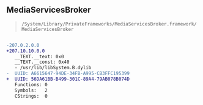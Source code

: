 ## MediaServicesBroker

> `/System/Library/PrivateFrameworks/MediaServicesBroker.framework/MediaServicesBroker`

```diff

-207.0.2.0.0
+207.10.10.0.0
   __TEXT.__text: 0x0
   __TEXT.__const: 0x40
   - /usr/lib/libSystem.B.dylib
-  UUID: A6615647-94DE-34FB-A995-CB3FFC195399
+  UUID: 56DA61BB-B499-301C-89A4-79AB078B074D
   Functions: 0
   Symbols:   2
   CStrings:  0

```
